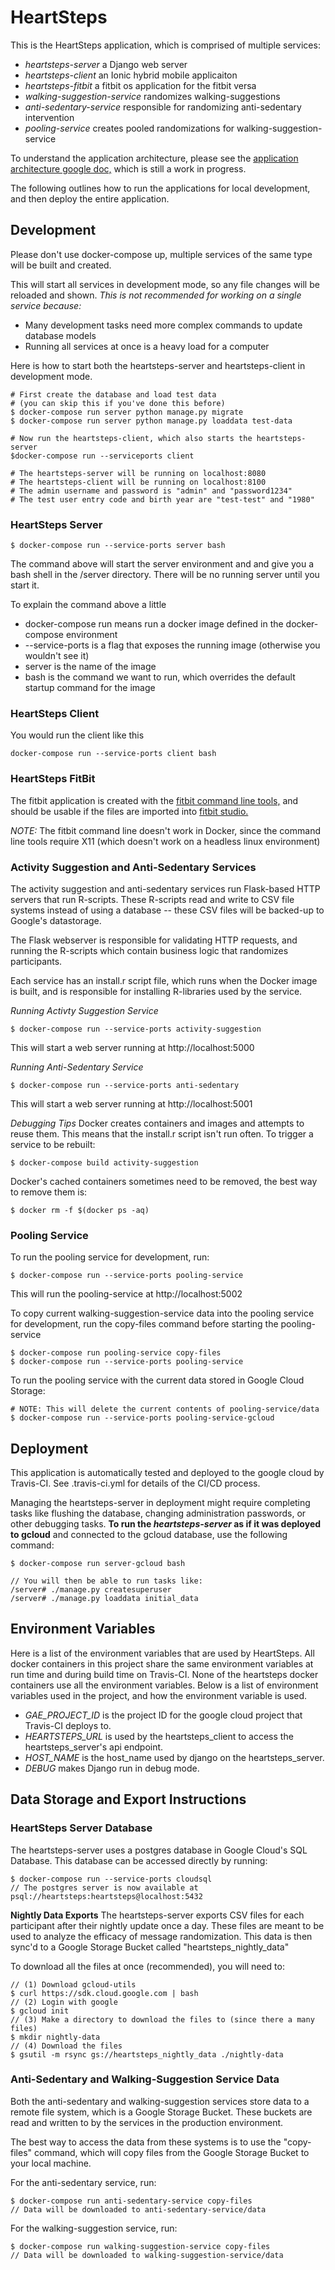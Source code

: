 # HeartSteps

This is the HeartSteps application, which is comprised of multiple services:
* *heartsteps-server* a Django web server
* *heartsteps-client* an Ionic hybrid mobile applicaiton
* *heartsteps-fitbit* a fitbit os application for the fitbit versa
* *walking-suggestion-service* randomizes walking-suggestions
* *anti-sedentary-service* responsible for randomizing anti-sedentary intervention
* *pooling-service* creates pooled randomizations for walking-suggestion-service

To understand the application architecture, please see the [application architecture google doc,](https://docs.google.com/document/d/1UsdR3xgVDtPpmmskc6mGsm7YJNCXJlhmE-qGk96isQw/edit?usp=sharing) which is still a work in progress.

The following outlines how to run the applications for local development, and then deploy the entire application.

## Development
Please don't use docker-compose up, multiple services of the same type will be built and created.

This will start all services in development mode, so any file changes will be reloaded and shown. *This is not recommended for working on a single service because:*
* Many development tasks need more complex commands to update database models
* Running all services at once is a heavy load for a computer

Here is how to start both the heartsteps-server and heartsteps-client in development mode.
```
# First create the database and load test data
# (you can skip this if you've done this before)
$ docker-compose run server python manage.py migrate
$ docker-compose run server python manage.py loaddata test-data

# Now run the heartsteps-client, which also starts the heartsteps-server
$docker-compose run --serviceports client

# The heartsteps-server will be running on localhost:8080
# The heartsteps-client will be running on localhost:8100
# The admin username and password is "admin" and "password1234"
# The test user entry code and birth year are "test-test" and "1980"
```

### HeartSteps Server

```
$ docker-compose run --service-ports server bash
```
The command above will start the server environment and and give you a bash shell in the /server directory. There will be no running server until you start it.

To explain the command above a little
* docker-compose run means run a docker image defined in the docker-compose environment
* --service-ports is a flag that exposes the running image (otherwise you wouldn't see it)
* server is the name of the image
* bash is the command we want to run, which overrides the default startup command for the image

### HeartSteps Client

You would run the client like this
```
docker-compose run --service-ports client bash
```

### HeartSteps FitBit
The fitbit application is created with the [fitbit command line tools,](https://dev.fitbit.com/blog/2018-08-23-cli-tools/) and should be usable if the files are imported into [fitbit studio.](https://studio.fitbit.com)

*NOTE:* The fitbit command line doesn't work in Docker, since the command line tools require X11 (which doesn't work on a headless linux environment)

### Activity Suggestion and Anti-Sedentary Services
The activity suggestion and anti-sedentary services run Flask-based HTTP servers that run R-scripts. These R-scripts read and write to CSV file systems instead of using a database -- these CSV files will be backed-up to Google's datastorage.

The Flask webserver is responsible for validating HTTP requests, and running the R-scripts which contain business logic that randomizes participants.

Each service has an install.r script file, which runs when the Docker image is built, and is responsible for installing R-libraries used by the service.

*Running Activty Suggestion Service*
```
$ docker-compose run --service-ports activity-suggestion
```
This will start a web server running at http://localhost:5000

*Running Anti-Sedentary Service*
```
$ docker-compose run --service-ports anti-sedentary
```
This will start a web server running at http://localhost:5001

*Debugging Tips*
Docker creates containers and images and attempts to reuse them. This means that the install.r script isn't run often. To trigger a service to be rebuilt:
```
$ docker-compose build activity-suggestion
```

Docker's cached containers sometimes need to be removed, the best way to remove them is:
```
$ docker rm -f $(docker ps -aq)
```

### Pooling Service

To run the pooling service for development, run:

```
$ docker-compose run --service-ports pooling-service
```

This will run the pooling-service at http://localhost:5002

To copy current walking-suggestion-service data into the pooling service for development, run the copy-files command before starting the pooling-service
```
$ docker-compose run pooling-service copy-files
$ docker-compose run --service-ports pooling-service
```

To run the pooling service with the current data stored in Google Cloud Storage:
```
# NOTE: This will delete the current contents of pooling-service/data
$ docker-compose run --service-ports pooling-service-gcloud
```

## Deployment
This application is automatically tested and deployed to the google cloud by Travis-CI. See .travis-ci.yml for details of the CI/CD process.

Managing the heartsteps-server in deployment might require completing tasks like flushing the database, changing administration passwords, or other debugging tasks. **To run the *heartsteps-server* as if it was deployed to gcloud** and connected to the gcloud database, use the following command:
```
$ docker-compose run server-gcloud bash

// You will then be able to run tasks like:
/server# ./manage.py createsuperuser
/server# ./manage.py loaddata initial_data
```

## Environment Variables
Here is a list of the environment variables that are used by HeartSteps. All docker containers in this project share the same environment variables at run time and during build time on Travis-CI. None of the heartsteps docker containers use all the environment variables. Below is a list of environment variables used in the project, and how the environment variable is used.
* *GAE_PROJECT_ID* is the project ID for the google cloud project that Travis-CI deploys to.
* *HEARTSTEPS_URL* is used by the heartsteps_client to access the heartsteps_server's api endpoint.
* *HOST_NAME* is the host_name used by django on the heartsteps_server.
* *DEBUG* makes Django run in debug mode.

## Data Storage and Export Instructions

### HeartSteps Server Database
The heartsteps-server uses a postgres database in Google Cloud's SQL Database. This database can be accessed directly by running:
```
$ docker-compose run --service-ports cloudsql
// The postgres server is now available at psql://heartsteps:heartsteps@localhost:5432
```

**Nightly Data Exports**
The heartsteps-server exports CSV files for each participant after their nightly update once a day. These files are meant to be used to analyze the efficacy of message randomization. This data is then sync'd to a Google Storage Bucket called "heartsteps_nightly_data"

To download all the files at once (recommended), you will need to:
```
// (1) Download gcloud-utils
$ curl https://sdk.cloud.google.com | bash
// (2) Login with google
$ gcloud init
// (3) Make a directory to download the files to (since there a many files)
$ mkdir nightly-data
// (4) Download the files
$ gsutil -m rsync gs://heartsteps_nightly_data ./nightly-data
```

### Anti-Sedentary and Walking-Suggestion Service Data
Both the anti-sedentary and walking-suggestion services store data to a remote file system, which is a Google Storage Bucket. These buckets are read and written to by the services in the production environment.

The best way to access the data from these systems is to use the "copy-files" command, which will copy files from the Google Storage Bucket to your local machine.

For the anti-sedentary service, run:
```
$ docker-compose run anti-sedentary-service copy-files
// Data will be downloaded to anti-sedentary-service/data
```

For the walking-suggestion service, run:
```
$ docker-compose run walking-suggestion-service copy-files
// Data will be downloaded to walking-suggestion-service/data
```
